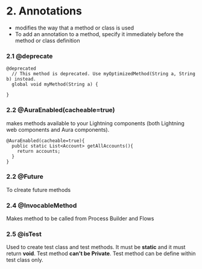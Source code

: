 # 2. Annotations

- modifies the way that a method or class is used
- To add an annotation to a method, specify it immediately before the method or class definition

### 2.1 @deprecate

```
@deprecated
  // This method is deprecated. Use myOptimizedMethod(String a, String b) instead.
  global void myMethod(String a) {
   
}
```

### 2.2 @AuraEnabled(cacheable=true)

makes methods available to your Lightning components (both Lightning web components and Aura components).
```
@AuraEnabled(cacheable=true){
  public static List<Account> getAllAccounts(){
    return accounts;
  }
}
```

### 2.2 @Future
To clreate future methods

### 2.4 @InvocableMethod
Makes method to be called from Process Builder and Flows

### 2.5 @isTest
Used to create test class and test methods.
It must be **static** and it must return **void**.
Test method **can't be Private**.
Test method can be define within test class only.
